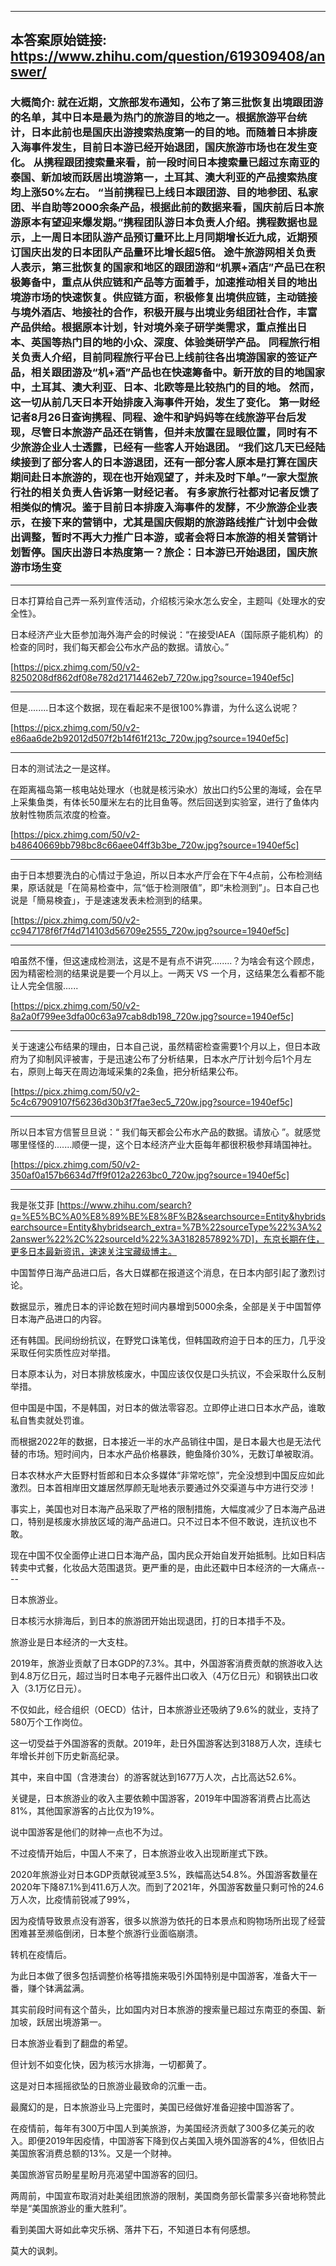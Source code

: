 ----------------------------------------
## 本答案原始链接: https://www.zhihu.com/question/619309408/answer/
### 大概简介: 就在近期，文旅部发布通知，公布了第三批恢复出境跟团游的名单，其中日本是最为热门的旅游目的地之一。根据旅游平台统计，日本此前也是国庆出游搜索热度第一的目的地。而随着日本排废入海事件发生，目前日本游已经开始退团，国庆旅游市场也在发生变化。 从携程跟团搜索量来看，前一段时间日本搜索量已超过东南亚的泰国、新加坡而跃居出境游第一，土耳其、澳大利亚的产品搜索热度均上涨50%左右。 “当前携程已上线日本跟团游、目的地参团、私家团、半自助等2000余条产品，根据此前的数据来看，国庆前后日本旅游原本有望迎来爆发期。”携程团队游日本负责人介绍。携程数据也显示，上一周日本团队游产品预订量环比上月同期增长近九成，近期预订国庆出发的日本团队产品量环比增长超5倍。 途牛旅游网相关负责人表示，第三批恢复的国家和地区的跟团游和“机票+酒店”产品已在积极筹备中，重点从供应链和产品等方面着手，加速推动相关目的地出境游市场的快速恢复。供应链方面，积极修复出境供应链，主动链接与境外酒店、地接社的合作，积极开展与出境业务组团社合作，丰富产品供给。根据原本计划，针对境外亲子研学类需求，重点推出日本、英国等热门目的地的小众、深度、体验类研学产品。 同程旅行相关负责人介绍，目前同程旅行平台已上线前往各出境游国家的签证产品，相关跟团游及“机+酒”产品也在快速筹备中。新开放的目的地国家中，土耳其、澳大利亚、日本、北欧等是比较热门的目的地。 然而，这一切从前几天日本开始排废入海事件开始，发生了变化。 第一财经记者8月26日查询携程、同程、途牛和驴妈妈等在线旅游平台后发现，尽管日本旅游产品还在销售，但并未放置在显眼位置，同时有不少旅游企业人士透露，已经有一些客人开始退团。 “我们这几天已经陆续接到了部分客人的日本游退团，还有一部分客人原本是打算在国庆期间赴日本旅游的，现在也开始观望了，并未及时下单。”一家大型旅行社的相关负责人告诉第一财经记者。 有多家旅行社都对记者反馈了相类似的情况。鉴于目前日本排废入海事件的发酵，不少旅游企业表示，在接下来的营销中，尤其是国庆假期的旅游路线推广计划中会做出调整，暂时不再大力推广日本游，或者会将日本旅游的相关营销计划暂停。国庆出游日本热度第一？旅企：日本游已开始退团，国庆旅游市场生变
----------------------------------------
日本打算给自己弄一系列宣传活动，介绍核污染水怎么安全，主题叫《处理水的安全性》。


日本经济产业大臣参加海外海产会的时候说：“在接受IAEA（国际原子能机构）的检查的同时，我们每天都会公布水产品的数据。请放心。”

[https://picx.zhimg.com/50/v2-8250208df862df08e782d21714462eb7_720w.jpg?source=1940ef5c]

----------------------------------------


但是........日本这个数据，现在看起来不是很100%靠谱，为什么这么说呢？

[https://picx.zhimg.com/50/v2-e86aa6de2b92012d507f2b14f61f213c_720w.jpg?source=1940ef5c]

----------------------------------------


日本的测试法之一是这样。


在距离福岛第一核电站处理水（也就是核污染水）放出口约5公里的海域，会在早上采集鱼类，有体长50厘米左右的比目鱼等。然后回送到实验室，进行了鱼体内放射性物质氚浓度的检查。

[https://picx.zhimg.com/50/v2-b48640669bb798bc8c66aee04ff3b3be_720w.jpg?source=1940ef5c]

----------------------------------------


由于日本想要洗白的心情过于急迫，所以日本水产厅会在下午4点前，公布检测结果，原话就是「在简易检查中，氚“低于检测限值”，即“未检测到”」。日本自己也说是「簡易検査」，于是速速发表未检测到的结果。

[https://picx.zhimg.com/50/v2-cc947178f6f7f4d714103d56709e2555_720w.jpg?source=1940ef5c]

----------------------------------------


咱虽然不懂，但这速成检测法，这是不是有点不讲究........？为啥会有这个顾虑，因为精密检测的结果说是要一个月以上。一两天 VS 一个月，这结果怎么看都不能让人完全信服......

[https://picx.zhimg.com/50/v2-8a2a0f799ee3dfa00c63a97cab8db198_720w.jpg?source=1940ef5c]

----------------------------------------


关于速速公布结果的理由，日本自己说，虽然精密检查需要1个月以上，但日本政府为了抑制风评被害，于是迅速公布了分析结果，日本水产厅计划今后1个月左右，原则上每天在周边海域采集的2条鱼，把分析结果公布。

[https://picx.zhimg.com/50/v2-5c4c67909107f56236d30b3f7fae3ec5_720w.jpg?source=1940ef5c]

----------------------------------------


所以日本官方信誓旦旦说：“ 我们每天都会公布水产品的数据。请放心 ”。就感觉哪里怪怪的.......顺便一提，这个日本经济产业大臣每年都很积极参拜靖国神社。

[https://picx.zhimg.com/50/v2-350af0a157b6634d7ff9f012a2263bc0_720w.jpg?source=1940ef5c]

----------------------------------------


我是张艾菲 [https://www.zhihu.com/search?q=%E5%BC%A0%E8%89%BE%E8%8F%B2&searchsource=Entity&hybridsearchsource=Entity&hybridsearch_extra=%7B%22sourceType%22%3A%22answer%22%2C%22sourceId%22%3A3182857892%7D]，东京长期在住，更多日本最新资讯，速速关注宝藏级博主。

中国暂停日海产品进口后，各大日媒都在报道这个消息，在日本内部引起了激烈讨论。

数据显示，雅虎日本的评论数在短时间内暴增到5000余条，全部是关于中国暂停日本海产品进口的内容。

还有韩国。民间纷纷抗议，在野党口诛笔伐，但韩国政府迫于日本的压力，几乎没采取任何实质性应对举措。

日本原本认为，对日本排放核废水，中国应该仅仅是口头抗议，不会采取什么反制举措。

但中国是中国，不是韩国，对日本的做法零容忍。立即停止进口日本水产品，谁敢私自售卖就处罚谁。

而根据2022年的数据，日本接近一半的水产品销往中国，是日本最大也是无法代替的市场。短时间内，日本水产品价格暴跌，鲍鱼降价30%，无数订单被取消。

日本农林水产大臣野村哲郎和日本众多媒体“非常吃惊”，完全没想到中国反应如此激烈。日本首相岸田文雄居然厚颜无耻地表示要通过外交渠道与中方进行交涉！

事实上，美国也对日本海产品采取了严格的限制措施，大幅度减少了日本海产品进口，特别是核废水排放区域的海产品进口。只不过日本不但不敢说，连抗议也不敢。

现在中国不仅全面停止进口日本海产品，国内民众开始自发开始抵制。比如日料店转卖中式餐，化妆品大范围退货。更严重的是，由此还戳中日本经济的一大痛点----

日本旅游业。

日本核污水排海后，到日本的旅游团开始出现退团，打的日本措手不及。

旅游业是日本经济的一大支柱。

2019年，旅游业贡献了日本GDP的7.3%。其中，外国游客消费贡献的旅游收入达到4.8万亿日元，超过当时日本电子元器件出口收入（4万亿日元）和钢铁出口收入（3.1万亿日元）。

不仅如此，经合组织（OECD）估计，日本旅游业还吸纳了9.6%的就业，支持了580万个工作岗位。

这一切受益于外国游客的贡献。2019年，赴日外国游客达到3188万人次，连续七年增长并创下历史新高纪录。

其中，来自中国（含港澳台）的游客就达到1677万人次，占比高达52.6%。

关键是，日本旅游业的收入主要依赖中国游客，2019年中国游客消费占比高达81%，其他国家游客的占比仅为19%。

说中国游客是他们的财神一点也不为过。

不过疫情开始后，中国人不来了，日本旅游业收入出现断崖式下跌。

2020年旅游业对日本GDP贡献锐减至3.5%，跌幅高达54.8%。外国游客数量在2020年下降87.1%到411.6万人次。而到了2021年，外国游客数量只剩可怜的24.6万人次，比疫情前锐减了99%，

因为疫情导致景点没有游客，很多以旅游为依托的日本景点和购物场所出现了经营困难甚至濒临倒闭，日本整个旅游行业面临崩溃。

转机在疫情后。

为此日本做了很多包括调整价格等措施来吸引外国特别是中国游客，准备大干一番，赚个钵满盆满。

其实前段时间有这个苗头，比如国内对日本旅游的搜索量已超过东南亚的泰国、新加坡，跃居出境游第一。

日本旅游业看到了翻盘的希望。

但计划不如变化快，因为核污水排海，一切都黄了。

这是对日本摇摇欲坠的日旅游业最致命的沉重一击。

最魔幻的是，日本旅游业马上完蛋时，美国已经做好准备迎接中国游客了。

在疫情前，每年有300万中国人到美旅游，为美国经济贡献了300多亿美元的收入。即便2019年因疫情，中国游客下降到仅占美国入境外国游客的4%，但依旧占美国旅客消费总额的13%。又是一个财神。

美国旅游官员盼星星盼月亮渴望中国游客的回归。

两周前，中国宣布取消对赴美组团旅游的限制，美国商务部长雷蒙多兴奋地称赞此举是“美国旅游业的重大胜利”。

看到美国大哥如此幸灾乐祸、落井下石，不知道日本有何感想。

莫大的讽刺。



